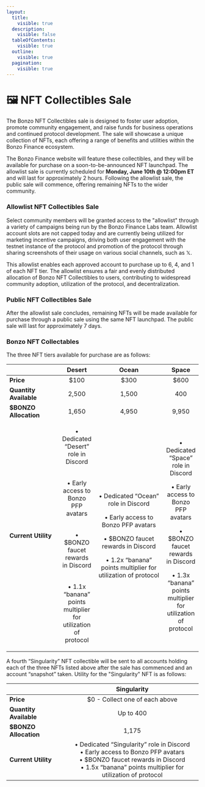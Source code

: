 ```yaml
---
layout:
  title:
    visible: true
  description:
    visible: false
  tableOfContents:
    visible: true
  outline:
    visible: true
  pagination:
    visible: true
---
```


# 🖼️ NFT Collectibles Sale

The Bonzo NFT Collectibles sale is designed to foster user adoption, promote community engagement, and raise funds for business operations and continued protocol development. The sale will showcase a unique collection of NFTs, each offering a range of benefits and utilities within the Bonzo Finance ecosystem.

The Bonzo Finance website will feature these collectibles, and they will be available for purchase on a soon-to-be-announced NFT launchpad. The allowlist sale is currently scheduled for **Monday, June 10th @ 12:00pm ET** and will last for approximately 2 hours. Following the allowlist sale, the public sale will commence, offering remaining NFTs to the wider community.

### **Allowlist NFT Collectibles Sale**&#x20;

Select community members will be granted access to the "allowlist" through a variety of campaigns being run by the Bonzo Finance Labs team. Allowlist account slots are not capped today and are currently being utilized for marketing incentive campaigns, driving both user engagement with the testnet instance of the protocol and promotion of the protocol through sharing screenshots of their usage on various social channels, such as 𝕏.

This allowlist enables each approved account to purchase up to 6, 4, and 1 of each NFT tier. The allowlist ensures a fair and evenly distributed allocation of Bonzo NFT Collectibles to users, contributing to widespread community adoption, utilization of the protocol, and decentralization.

### **Public NFT Collectibles Sale**

After the allowlist sale concludes, remaining NFTs will be made available for purchase through a public sale using the same NFT launchpad. The public sale will last for approximately 7 days.

### **Bonzo NFT Collectables**

The three NFT tiers available for purchase are as follows:

<table><thead><tr><th width="140"></th><th align="center">Desert</th><th width="200" align="center">Ocean</th><th align="center">Space</th></tr></thead><tbody><tr><td><strong>Price</strong></td><td align="center">$100</td><td align="center">$300</td><td align="center">$600</td></tr><tr><td><strong>Quantity Available</strong></td><td align="center">2,500</td><td align="center">1,500</td><td align="center">400</td></tr><tr><td><strong>$BONZO Allocation</strong></td><td align="center">1,650</td><td align="center">4,950</td><td align="center">9,950</td></tr><tr><td><strong>Current Utility</strong></td><td align="center"><p>• Dedicated “Desert” role in Discord</p><p><br>• Early access to Bonzo PFP avatars</p><p><br>• $BONZO faucet rewards in Discord</p><p><br>• 1.1x “banana” points multiplier for utilization of protocol</p></td><td align="center"><p>• Dedicated “Ocean” role in Discord<br></p><p>• Early access to Bonzo PFP avatars<br></p><p>• $BONZO faucet rewards in Discord<br></p><p>• 1.2x “banana” points multiplier for utilization of protocol</p></td><td align="center"><p>• Dedicated “Space” role in Discord<br></p><p>• Early access to Bonzo PFP avatars<br></p><p>• $BONZO faucet rewards in Discord<br></p><p>• 1.3x “banana” points multiplier for utilization of protocol</p></td></tr></tbody></table>

A fourth “Singularity” NFT collectible will be sent to all accounts holding each of the three NFTs listed above after the sale has commenced and an account “snapshot” taken. Utility for the "Singularity" NFT is as follows:&#x20;

<table><thead><tr><th width="140"></th><th align="center">Singularity</th></tr></thead><tbody><tr><td><strong>Price</strong></td><td align="center">$0 - Collect one of each above</td></tr><tr><td><strong>Quantity Available</strong></td><td align="center">Up to 400</td></tr><tr><td><strong>$BONZO Allocation</strong></td><td align="center">1,175</td></tr><tr><td><strong>Current Utility</strong></td><td align="center">• Dedicated “Singularity” role in Discord <br>• Early access to Bonzo PFP avatars <br>• $BONZO faucet rewards in Discord <br>• 1.5x “banana” points multiplier for utilization of protocol</td></tr></tbody></table>
